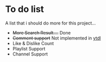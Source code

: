 # To do list
A list that i should do more for this project...

- ~~More Search Result....~~ Done
- ~~Comment support~~ Not implemented in [ytdl](https://npmjs.com/ytdl-core)
- Like & Dislike Count 
- Playlist Support
- Channel Support
